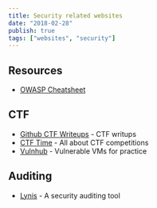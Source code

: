 ```yaml
---
title: Security related websites
date: "2018-02-28"
publish: true
tags: ["websites", "security"]
---
```


## Resources

- [OWASP Cheatsheet](https://cheatsheetseries.owasp.org/)

## CTF

- [Github CTF Writeups](https://github.com/ctfs/) - CTF writups
- [CTF Time](https://ctftime.org/) - All about CTF competitions
- [Vulnhub](https://www.vulnhub.com/) - Vulnerable VMs for practice

## Auditing

- [Lynis](https://cisofy.com/lynis/) - A security auditing tool
